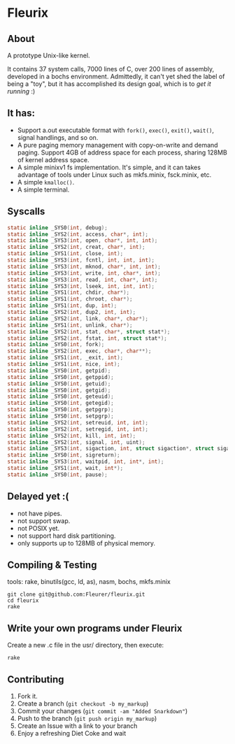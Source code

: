 Fleurix
=======

About
-----

A prototype Unix-like kernel.

It contains 37 system calls, 7000 lines of C, over 200 lines of assembly, developed in a bochs environment. Admittedly, it can't yet shed the label of being a "toy", but it has accomplished its design goal, which is to *get it running* :)

It has:
-------

- Support a.out executable format with `fork()`, `exec()`, `exit()`, `wait()`, signal handlings, and so on.
- A pure paging memory management with copy-on-write and demand paging. Support 4GB of address space for each process, sharing 128MB of kernel address space.
- A simple minixv1 fs implementation. It's simple, and it can takes advantage of tools under Linux such as mkfs.minix, fsck.minix, etc.
- A simple `kmalloc()`.
- A simple terminal.

Syscalls
--------

```c
static inline _SYS0(int, debug);
static inline _SYS2(int, access, char*, int);
static inline _SYS3(int, open, char*, int, int);
static inline _SYS2(int, creat, char*, int);
static inline _SYS1(int, close, int);
static inline _SYS3(int, fcntl, int, int, int);
static inline _SYS3(int, mknod, char*, int, int);
static inline _SYS3(int, write, int, char*, int);
static inline _SYS3(int, read, int, char*, int);
static inline _SYS3(int, lseek, int, int, int);
static inline _SYS1(int, chdir, char*);
static inline _SYS1(int, chroot, char*);
static inline _SYS1(int, dup, int);
static inline _SYS2(int, dup2, int, int);
static inline _SYS2(int, link, char*, char*);
static inline _SYS1(int, unlink, char*);
static inline _SYS2(int, stat, char*, struct stat*);
static inline _SYS2(int, fstat, int, struct stat*);
static inline _SYS0(int, fork);
static inline _SYS2(int, exec, char*, char**);
static inline _SYS1(int, _exit, int);
static inline _SYS1(int, nice, int);
static inline _SYS0(int, getpid);
static inline _SYS0(int, getppid);
static inline _SYS0(int, getuid);
static inline _SYS0(int, getgid);
static inline _SYS0(int, geteuid);
static inline _SYS0(int, getegid);
static inline _SYS0(int, getpgrp);
static inline _SYS0(int, setpgrp);
static inline _SYS2(int, setreuid, int, int);
static inline _SYS2(int, setregid, int, int);
static inline _SYS2(int, kill, int, int);
static inline _SYS2(int, signal, int, uint);
static inline _SYS3(int, sigaction, int, struct sigaction*, struct sigaction*);
static inline _SYS0(int, sigreturn);
static inline _SYS3(int, waitpid, int, int*, int);
static inline _SYS1(int, wait, int*);
static inline _SYS0(int, pause);
```

Delayed yet :(
--------------

- not have pipes.
- not support swap.
- not POSIX yet.
- not support hard disk partitioning.
- only supports up to 128MB of physical memory.

Compiling & Testing
-------------------

tools: rake, binutils(gcc, ld, as), nasm, bochs, mkfs.minix

```
git clone git@github.com:Fleurer/fleurix.git
cd fleurix
rake
```

Write your own programs under Fleurix
-------------------------------------

Create a new .c file in the usr/ directory, then execute:

```
rake
```

Contributing
------------

1. Fork it.
2. Create a branch (`git checkout -b my_markup`)
3. Commit your changes (`git commit -am "Added Snarkdown"`)
4. Push to the branch (`git push origin my_markup`)
5. Create an Issue with a link to your branch
6. Enjoy a refreshing Diet Coke and wait
